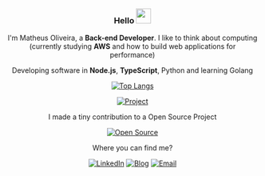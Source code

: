 <div align="center">
 
 ### Hello <img src="https://raw.githubusercontent.com/MartinHeinz/MartinHeinz/master/wave.gif" width="30px">
 
 I'm Matheus Oliveira, a **Back-end Developer**. I like to think about computing (currently studying **AWS** and how to build web applications for performance)

 Developing software in **Node.js**, **TypeScript**, Python and learning Golang

  [![Top Langs](https://github-readme-stats.vercel.app/api/top-langs/?username=matheusinit&layout=compact&theme=midnight-purple)](https://github.com/anuraghazra/github-readme-stats)
  
 [![Project](https://github-readme-stats.vercel.app/api/pin/?username=matheusinit&repo=ecommerce-api&theme=midnight-purple)](https://github.com/matheusinit/ecommerce-api)

 I made a tiny contribution to a Open Source Project

 [![Open Source](https://github-readme-stats.vercel.app/api/pin/?username=lbenie&repo=reading-time-estimator&theme=midnight-purple)](https://github.com/lbenie/reading-time-estimator)

 Where you can find me?
 
 [![LinkedIn](https://img.shields.io/badge/LinkedIn-0077B5?style=for-the-badge&logo=linkedin&logoColor=white)](https://www.linkedin.com/in/matheus-silva13/)
 [![Blog](https://img.shields.io/badge/Blog-0A0A0A?style=for-the-badge&logo=devdotto&logoColor=white)](matheusinit.vercel.app)
 [![Email](https://img.shields.io/badge/ProtonMail-8B89CC?style=for-the-badge&logo=protonmail&logoColor=white)](mailto:matheus.oliveira.s@protonmail.com)

</div>
